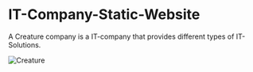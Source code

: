 # IT-Company-Static-Website
A Creature company is a IT-company that provides different types of IT-Solutions.

![Creature](https://user-images.githubusercontent.com/109847442/180720208-64f1a9af-b26a-41b4-8f5d-a727c8d0155c.png)
